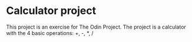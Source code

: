 # Calculator project
This project is an exercise for The Odin Project.
The project is a calculator with the 4 basic operations: +, -, *, /
